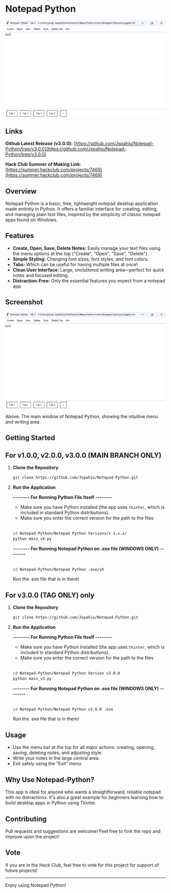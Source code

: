 # Notepad Python

![Screenshot](README_IMAGES/image2.png)

## Links
**Github Latest Release (v3.0.0):** [https://github.com/Jspahiu/Notepad-Python/tree/v3.0.0](https://github.com/Jspahiu/Notepad-Python/tree/v3.0.0)

**Hack Club Summer of Making Link**: [https://summer.hackclub.com/projects/7469](https://summer.hackclub.com/projects/7469)


## Overview

Notepad Python is a basic, free, lightweight notepad desktop application made entirely in Python. It offers a familiar interface for creating, editing, and managing plain text files, inspired by the simplicity of classic notepad apps found on Windows.

## Features

- **Create, Open, Save, Delete Notes:** Easily manage your text files using the menu options at the top ("Create", "Open", "Save", "Delete").
- **Simple Styling:** Changing font sizes, font styles, and font colors.
- **Tabs:** Which can be useful for having multiple files at once!
- **Clean User Interface:** Large, uncluttered writing area—perfect for quick notes and focused editing.
- **Distraction-Free:** Only the essential features you expect from a notepad app.

## Screenshot

![Notepad Python Screenshot](README_IMAGES/image2.png)

Above: The main window of Notepad Python, showing the intuitive menu and writing area.

## Getting Started

## For v1.0.0, v2.0.0, v3.0.0 (MAIN BRANCH ONLY) ##

1. **Clone the Repository**
   ```bash
   git clone https://github.com/Jspahiu/Notepad-Python.git
   ```
   
2. **Run the Application**

   **-------- For Running Python File Itself --------**
   - Make sure you have Python installed (the app uses `tkinter`, which is included in standard Python distributions).
   - Make sure you enter the correct version for the path to the files
  
   
     
   ```bash

   cd Notepad-Python/Notepad Python Versions/v x.x.x/
   python main_vX.py
   ```

   **-------- For Running Notepad Python on .exe file (WINDOWS ONLY) --------**

   ```bash

   cd Notepad-Python/Notepad Python .exe/vX
   
   ```
   Run the .exe file that is in there!

## For v3.0.0 (TAG ONLY) only ##
1. **Clone the Repository**
   ```bash
   git clone https://github.com/Jspahiu/Notepad-Python.git
   ```
   
2. **Run the Application**

   **-------- For Running Python File Itself --------**
   - Make sure you have Python installed (the app uses `tkinter`, which is included in standard Python distributions).
   - Make sure you enter the correct version for the path to the files
  
   
     
   ```bash

   cd Notepad-Python/Notepad Python Version v3.0.0
   python main_v3.py
   ```

   **-------- For Running Notepad Python on .exe file (WINDOWS ONLY) --------**

   ```bash

   cd Notepad-Python/Notepad Python v3.0.0 .exe
   
   ```
   Run the .exe file that is in there!


## Usage

- Use the menu bar at the top for all major actions: creating, opening, saving, deleting notes, and adjusting style.
- Write your notes in the large central area.
- Exit safely using the "Exit" menu.

## Why Use Notepad-Python?

This app is ideal for anyone who wants a straightforward, reliable notepad with no distractions. It's also a great example for beginners learning how to build desktop apps in Python using Tkinter.

## Contributing

Pull requests and suggestions are welcome! Feel free to fork the repo and improve upon the project!

## Vote

If you are in the Hack Club, feel free to vote for this project for support of future projects!

---

Enjoy using Notepad Python!